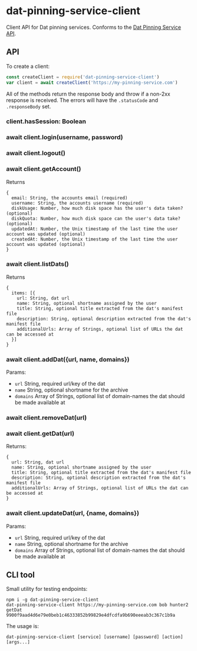 # dat-pinning-service-client

Client API for Dat pinning services. Conforms to the [Dat Pinning Service API](#TODO).

## API

To create a client:

```js
const createClient = require('dat-pinning-service-client')
var client = await createClient('https://my-pinning-service.com')
```

All of the methods return the response body and throw if a non-2xx response is received.
The errors will have the `.statusCode` and `.responseBody` set.

### client.hasSession: Boolean

### await client.login(username, password)

### await client.logout()

### await client.getAccount()

Returns

```
{
  email: String, the accounts email (required)
  username: String, the accounts username (required)
  diskUsage: Number, how much disk space has the user's data taken? (optional)
  diskQuota: Number, how much disk space can the user's data take? (optional)
  updatedAt: Number, the Unix timestamp of the last time the user account was updated (optional)
  createdAt: Number, the Unix timestamp of the last time the user account was updated (optional)
}
```

### await client.listDats()

Returns

```
{
  items: [{
    url: String, dat url
    name: String, optional shortname assigned by the user
    title: String, optional title extracted from the dat's manifest file
    description: String, optional description extracted from the dat's manifest file
    additionalUrls: Array of Strings, optional list of URLs the dat can be accessed at
  }]
}
```

### await client.addDat({url, name, domains})

Params:

 - `url` String, required url/key of the dat
 - `name` String, optional shortname for the archive
 - `domains` Array of Strings, optional list of domain-names the dat should be made available at

### await client.removeDat(url)

### await client.getDat(url)

Returns:

```
{
  url: String, dat url
  name: String, optional shortname assigned by the user
  title: String, optional title extracted from the dat's manifest file
  description: String, optional description extracted from the dat's manifest file
  additionalUrls: Array of Strings, optional list of URLs the dat can be accessed at
}
```

### await client.updateDat(url, {name, domains})

Params:

 - `url` String, required url/key of the dat
 - `name` String, optional shortname for the archive
 - `domains` Array of Strings, optional list of domain-names the dat should be made available at

## CLI tool

Small utility for testing endpoints:

```
npm i -g dat-pinning-service-client
dat-pinning-service-client https://my-pinning-service.com bob hunter2 getDat 9900f9aad4d6e79e0beb1c46333852b99829e4dfcdfa9b690eeeab3c367c1b9a
```

The usage is:

```
dat-pinning-service-client [service] [username] [password] [action] [args...]
```
